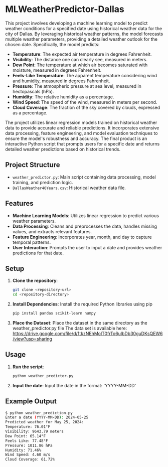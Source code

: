 # MLWeatherPredictor-Dallas

This project involves developing a machine learning model to predict weather conditions for a specified date using historical weather data for the city of Dallas. By leveraging historical weather patterns, the model forecasts multiple weather parameters, providing a detailed weather outlook for the chosen date. Specifically, the model predicts:

- **Temperature**: The expected air temperature in degrees Fahrenheit.
- **Visibility**: The distance one can clearly see, measured in meters.
- **Dew Point**: The temperature at which air becomes saturated with moisture, measured in degrees Fahrenheit.
- **Feels-Like Temperature**: The apparent temperature considering wind and humidity, measured in degrees Fahrenheit.
- **Pressure**: The atmospheric pressure at sea level, measured in hectopascals (hPa).
- **Humidity**: The relative humidity as a percentage.
- **Wind Speed**: The speed of the wind, measured in meters per second.
- **Cloud Coverage**: The fraction of the sky covered by clouds, expressed as a percentage.

The project utilizes linear regression models trained on historical weather data to provide accurate and reliable predictions. It incorporates extensive data processing, feature engineering, and model evaluation techniques to ensure the model's robustness and accuracy. The final product is an interactive Python script that prompts users for a specific date and returns detailed weather predictions based on historical trends.

## Project Structure

- `weather_predictor.py`: Main script containing data processing, model training, and prediction logic.
- `DallasWeather40Years.csv`: Historical weather data file.

## Features

- **Machine Learning Models**: Utilizes linear regression to predict various weather parameters.
- **Data Processing**: Cleans and preprocesses the data, handles missing values, and extracts relevant features.
- **Feature Engineering**: Incorporates year, month, and day to capture temporal patterns.
- **User Interaction**: Prompts the user to input a date and provides weather predictions for that date.

## Setup

1. **Clone the repository**:
   ```bash
   git clone <repository-url>
   cd <repository-directory>

2. **Install Dependencies**:
   Install the required Python libraries using pip
   ```bash
   pip install pandas scikit-learn numpy

3. **Place the Dataset**:
   Place the dataset in the same directory as the weather_predictor.py file
   The data set is available here: https://drive.google.com/file/d/1tkzNEhMolT0frTo6uIbDb30guDKsQEW6/view?usp=sharing

## Usage

1. **Run the script**:
   ```bash
   python weather_predictor.py

2. **Input the date**:
   Input the date in the format: 'YYYY-MM-DD'

## Example Output
```bash
$ python weather_prediction.py
Enter a date (YYYY-MM-DD): 2024-05-25
Predicted weather for May 25, 2024:
Temperature: 76.01°F
Visibility: 9643.79 meters
Dew Point: 65.14°F
Feels Like: 77.48°F
Pressure: 1011.86 hPa
Humidity: 71.46%
Wind Speed: 4.60 m/s
Cloud Coverage: 61.72%
